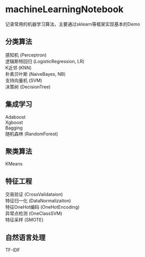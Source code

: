 # machineLearningNotebook
记录常用的机器学习算法，主要通过sklearn等框架实现基本的Demo

## 分类算法

感知机 (Perceptron) <br />
逻辑斯特回归 (LogisticRegression, LR) <br />
K近邻 (KNN) <br />
朴素贝叶斯 (NaiveBayes, NB) <br />
支持向量机 (SVM) <br />
决策树 (DecisionTree) <br />

## 集成学习

Adaboost  <br />
Xgboost <br />
Bagging <br />
随机森林 (RandomForest) <br />

## 聚类算法

KMeans <br />

## 特征工程

交易验证 (CrossValidataion) <br />
特征归一化 (DataNormalizaiton) <br />
特征OneHot编码 (OneHotEncoding) <br />
异常点检测 (OneClassSVM) <br />
特征采样 (SMOTE) <br />

## 自然语言处理

TF-IDF
